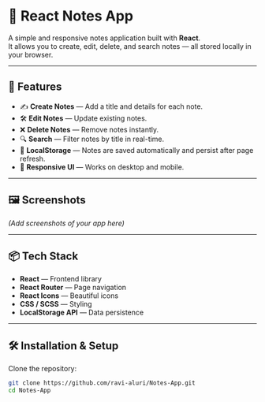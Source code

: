 # 📝 React Notes App

A simple and responsive notes application built with **React**.  
It allows you to create, edit, delete, and search notes — all stored locally in your browser.

---

## 🚀 Features
- ✍️ **Create Notes** — Add a title and details for each note.
- 🛠 **Edit Notes** — Update existing notes.
- ❌ **Delete Notes** — Remove notes instantly.
- 🔍 **Search** — Filter notes by title in real-time.
- 💾 **LocalStorage** — Notes are saved automatically and persist after page refresh.
- 🎨 **Responsive UI** — Works on desktop and mobile.

---

## 🖼️ Screenshots
*(Add screenshots of your app here)*

---

## 📦 Tech Stack
- **React** — Frontend library
- **React Router** — Page navigation
- **React Icons** — Beautiful icons
- **CSS / SCSS** — Styling
- **LocalStorage API** — Data persistence

---

## 🛠️ Installation & Setup

Clone the repository:
```bash
git clone https://github.com/ravi-aluri/Notes-App.git
cd Notes-App

